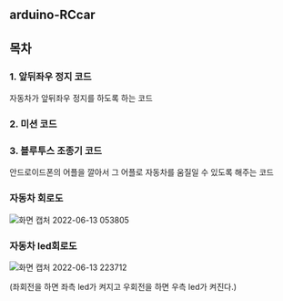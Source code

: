 ## arduino-RCcar

## 목차

### 1. 앞뒤좌우 정지 코드
자동차가 앞뒤좌우 정지를 하도록 하는 코드



### 2. 미션 코드



### 3. 블루투스 조종기 코드

안드로이드폰의 어플을 깔아서 그 어플로 자동차를 움질일 수 있도록 해주는 코드


### 자동차 회로도

![화면 캡처 2022-06-13 053805](https://user-images.githubusercontent.com/102521625/173252732-2882880a-615e-4579-a2e9-bbd2cefa506b.jpg)


### 자동차 led회로도

![화면 캡처 2022-06-13 223712](https://user-images.githubusercontent.com/102521625/173366218-481ad9df-800f-48f6-966c-f6a4124fc0c5.jpg)

(좌회전을 하면 좌측 led가 켜지고 우회전을 하면 우측 led가 켜진다.)
